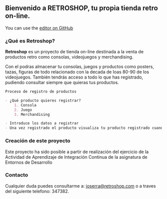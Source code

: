 ## Bienvenido a RETROSHOP, tu propia tienda retro on-line.

You can use the [editor on GitHub](https://github.com/Joserra2304/AA_JoseRamonGimeno/edit/gh-pages/index.md) 

### ¿Qué es Retroshop?

**Retroshop** es un proyecto de tienda on-line destinada a la venta de productos retro como consolas, videojuegos y merchandising.

Con el podras almacenar tu consolas, juegos y productos como posters, tazas, figuras de todo relacionado con la decada de loas 80-90 de los videojuegos. También tendrás acceso a todo lo que has registrado, pudiendo consultar siempre que quieras tus productos.

```markdown
Proceso de registro de productos

- ¿Qué producto quieres registrar?
    1. Consola
    2. Juego
    3. Merchandising

- Introduce los datos a registrar
- Una vez registrado el producto visualiza tu producto registrado cuando y donde quieras.

```

### Creación de este proyecto

Este proyecto ha sido posible a partir de realización del ejercicio de la Actividad de Aprendizaje de Integración Continua de la asignatura de Entornos de Desarrollo

### Contacto

Cualquier duda puedes consultarme a: joserra@retroshop.com o a traves del siguiente telefono: 347382.
